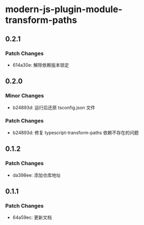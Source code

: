 # modern-js-plugin-module-transform-paths

## 0.2.1

### Patch Changes

- 614a30e: 解除依赖版本锁定

## 0.2.0

### Minor Changes

- b24893d: 运行后还原 tsconfig.json 文件

### Patch Changes

- b24893d: 修复 typescript-transform-paths 依赖不存在的问题

## 0.1.2

### Patch Changes

- da398ee: 添加仓库地址

## 0.1.1

### Patch Changes

- 64a59ec: 更新文档

